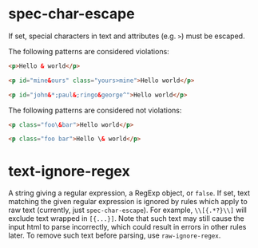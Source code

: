 # spec-char-escape

If set, special characters in text and attributes (e.g. `>`) must be escaped.

The following patterns are considered violations:

```html
<p>Hello & world</p>
```

```html
<p id="mine&ours" class="yours>mine">Hello world</p>
```

```html
<p id="john&*;paul&;ringo&george^">Hello world</p>
```

The following patterns are considered not violations:

```html
<p class="foo\&bar">Hello world</p>
```

```html
<p class="foo bar">Hello \& world</p>
```

# text-ignore-regex

A string giving a regular expression, a RegExp object, or `false`. If set, text matching the given regular expression is ignored by rules which apply to raw text (currently, just `spec-char-escape`). For example, `\\[{.*?}\\]` will exclude text wrapped in `[{...}]`. Note that such text may still cause the input html to parse incorrectly, which could result in errors in other rules later. To remove such text before parsing, use `raw-ignore-regex`.
